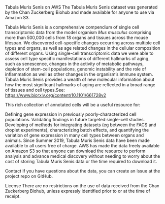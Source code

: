 Tabula Muris Senis on AWS
The Tabula Muris Senis dataset was generated by the Chan Zuckerberg Biohub and made available for anyone to use via Amazon S3.

Tabula Muris Senis is a comprehensive compendium of single cell transcriptomic data from the model organism *Mus musculus* comprising more than 500,000 cells from 18 organs and tissues across the mouse lifespan. We discovered cell-specific changes occurring across multiple cell types and organs, as well as age related changes in the cellular composition of different organs. Using single-cell transcriptomic data we were able to assess cell type specific manifestations of different hallmarks of aging, such as senescence, changes in the activity of metabolic pathways, depletion of stem-cell populations, genomic instability and the role of inflammation as well as other changes in the organism’s immune system. Tabula Muris Senis provides a wealth of new molecular information about how the most significant hallmarks of aging are reflected in a broad range of tissues and cell types.See: https://www.biorxiv.org/content/10.1101/661728v2

This rich collection of annotated cells will be a useful resource for:

Defining gene expression in previously poorly-characterized cell populations.
Validating findings in future targeted single-cell studies.
Developing of methods for integrating datasets (eg between the FACS and droplet experiments), characterizing batch effects, and quantifying the variation of gene expression in many cell types between organs and animals.
Since Summer 2019, Tabula Muris Senis data have been made available to all users free of charge. AWS has made the data freely available on Amazon S3 so that anyone can download the resource to perform analysis and advance medical discovery without needing to worry about the cost of storing Tabula Muris Senis data or the time required to download it.

Contact
If you have questions about the data, you can create an Issue at the project repo on GitHub.

License
There are no restrictions on the use of data received from the Chan Zuckerberg Biohub, unless expressly identified prior to or at the time of receipt.
